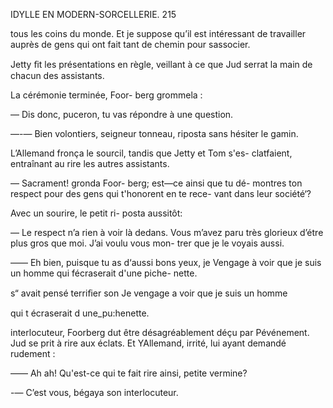  

IDYLLE EN MODERN-SORCELLERIE. 215 

tous les coins du monde. Et je suppose qu’il est intéressant de travailler auprès
de gens qui ont fait tant de chemin pour sassocier.

Jetty ﬁt les présentations en règle, veillant à ce que Jud serrat la main
de chacun des assistants.

La cérémonie terminée, Foor-
berg grommela :

— Dis donc, puceron, tu vas
répondre à une question.

—-— Bien volontiers, seigneur
tonneau, riposta sans hésiter le
gamin.

L’Allemand fronça le sourcil,
tandis que Jetty et Tom s'es-
clatfaient, entraînant au rire les
autres assistants.

— Sacrament! gronda Foor-
berg; est—ce ainsi que tu dé-
montres ton respect pour des
gens qui t'honorent en te rece-
vant dans leur société‘?

Avec un sourire, le petit ri-
posta aussitôt:

— Le respect n’a rien à voir
là dedans. Vous m’avez paru
très glorieux d’étre plus gros
que moi. J’ai voulu vous mon-
trer que je le voyais aussi.

—— Eh bien, puisque tu as
d‘aussi bons yeux, je Vengage
à voir que je suis un homme
qui fécraserait d'une piche-
nette.

s“ avait pensé terriﬁer son Je vengage a voir que je suis un homme

qui t écraserait d une_pu:henette.

interlocuteur, Foorberg dut
être désagréablement déçu par Pévénement. Jud se prit à rire aux éclats. Et
YAllemand, irrité, lui ayant demandé rudement :

—— Ah ah! Qu'est-ce qui te fait rire ainsi, petite vermine?

-— C’est vous, bégaya son interlocuteur.

   


